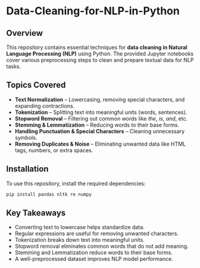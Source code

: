 # Data-Cleaning-for-NLP-in-Python

## Overview
This repository contains essential techniques for **data cleaning in Natural Language Processing (NLP)** using Python. The provided Jupyter notebooks cover various preprocessing steps to clean and prepare textual data for NLP tasks.

## Topics Covered
- **Text Normalization** – Lowercasing, removing special characters, and expanding contractions.  
- **Tokenization** – Splitting text into meaningful units (words, sentences).  
- **Stopword Removal** – Filtering out common words like *the*, *is*, *and*, etc.  
- **Stemming & Lemmatization** – Reducing words to their base forms.  
- **Handling Punctuation & Special Characters** – Cleaning unnecessary symbols.  
- **Removing Duplicates & Noise** – Eliminating unwanted data like HTML tags, numbers, or extra spaces.  

## Installation
To use this repository, install the required dependencies:

```sh
pip install pandas nltk re numpy
```

## Key Takeaways
- Converting text to lowercase helps standardize data.
- Regular expressions are useful for removing unwanted characters.
- Tokenization breaks down text into meaningful units.
- Stopword removal eliminates common words that do not add meaning.
- Stemming and Lemmatization reduce words to their base forms.
- A well-preprocessed dataset improves NLP model performance.
